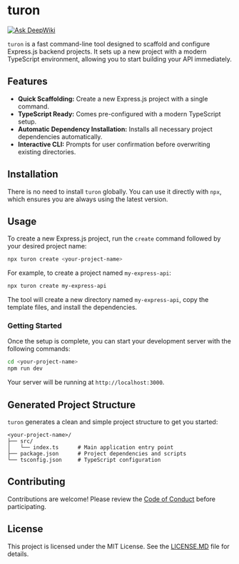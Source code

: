 # turon
[![Ask DeepWiki](https://devin.ai/assets/askdeepwiki.png)](https://deepwiki.com/LNC-Network/turon)

`turon` is a fast command-line tool designed to scaffold and configure Express.js backend projects. It sets up a new project with a modern TypeScript environment, allowing you to start building your API immediately.

## Features

*   **Quick Scaffolding:** Create a new Express.js project with a single command.
*   **TypeScript Ready:** Comes pre-configured with a modern TypeScript setup.
*   **Automatic Dependency Installation:** Installs all necessary project dependencies automatically.
*   **Interactive CLI:** Prompts for user confirmation before overwriting existing directories.

## Installation

There is no need to install `turon` globally. You can use it directly with `npx`, which ensures you are always using the latest version.

## Usage

To create a new Express.js project, run the `create` command followed by your desired project name:

```bash
npx turon create <your-project-name>
```

For example, to create a project named `my-express-api`:

```bash
npx turon create my-express-api
```

The tool will create a new directory named `my-express-api`, copy the template files, and install the dependencies.

### Getting Started

Once the setup is complete, you can start your development server with the following commands:

```bash
cd <your-project-name>
npm run dev
```

Your server will be running at `http://localhost:3000`.

## Generated Project Structure

`turon` generates a clean and simple project structure to get you started:

```
<your-project-name>/
├── src/
│   └── index.ts      # Main application entry point
├── package.json      # Project dependencies and scripts
└── tsconfig.json     # TypeScript configuration
```

## Contributing

Contributions are welcome! Please review the [Code of Conduct](./CODE_OF_CONDUCT.md) before participating.

## License

This project is licensed under the MIT License. See the [LICENSE.MD](./LICENSE.MD) file for details.